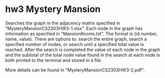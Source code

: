 # hw3 Mystery Mansion

Searches the graph in the adjacency matrix specified in "MysteryMansionCS2303HW3-1.xlsx". Each node in the graph has information as specified in "MansionRooms.txt". The format
is (id number, name, value). There are options to: search the entire graph, search a specified number of nodes, or search until a specified total value is reached. After the
search is completed the value of each node in the graph and the subtotal of the total node value found in the search at each node is both printed to the terminal and 
stored in a file.

More details can be found in "MysteryMansionCS2303HW3-2.pdf".
